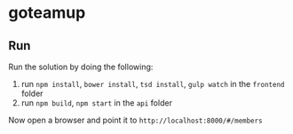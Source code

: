 # goteamup

## Run
Run the solution by doing the following:

1. run `npm install`, `bower install`, `tsd install`, `gulp watch` in the `frontend` folder
2. run `npm build`, `npm start` in the `api` folder

Now open a browser and point it to `http://localhost:8000/#/members`
